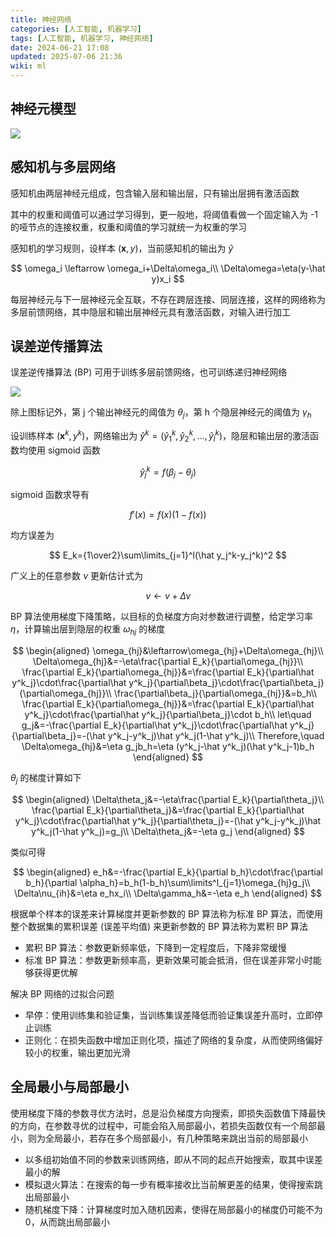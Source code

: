 ```yaml
---
title: 神经网络
categories: [人工智能, 机器学习]
tags: [人工智能, 机器学习, 神经网络]
date: 2024-06-21 17:08
updated: 2025-07-06 21:36
wiki: ml
---
```

## 神经元模型

![](https://cos.baymaxam.top/blog/ml-%E7%A5%9E%E7%BB%8F%E7%BD%91%E7%BB%9C/ml-%E7%A5%9E%E7%BB%8F%E7%BD%91%E7%BB%9C-1751805550293.png)

## 感知机与多层网络

感知机由两层神经元组成，包含输入层和输出层，只有输出层拥有激活函数

其中的权重和阈值可以通过学习得到，更一般地，将阈值看做一个固定输入为 -1 的哑节点的连接权重，权重和阈值的学习就统一为权重的学习

感知机的学习规则，设样本 $(\boldsymbol x,y)$，当前感知机的输出为 $\hat y$

$$
\omega_i \leftarrow \omega_i+\Delta\omega_i\\
\Delta\omega=\eta(y-\hat y)x_i
$$

每层神经元与下一层神经元全互联，不存在跨层连接、同层连接，这样的网络称为多层前馈网络，其中隐层和输出层神经元具有激活函数，对输入进行加工

## 误差逆传播算法

误差逆传播算法 (BP) 可用于训练多层前馈网络，也可训练递归神经网络

![](https://cos.baymaxam.top/blog/ml-%E7%A5%9E%E7%BB%8F%E7%BD%91%E7%BB%9C/ml-%E7%A5%9E%E7%BB%8F%E7%BD%91%E7%BB%9C-1751805561322.png)

除上图标记外，第 j 个输出神经元的阈值为 $\theta_j$，第 h 个隐层神经元的阈值为 $\gamma_h$

设训练样本 $(\boldsymbol x^k,y^k)$，网络输出为 $\hat y^k=(\hat y^k_1,\hat y^k_2,...,\hat y^k_l)$，隐层和输出层的激活函数均使用 sigmoid 函数

$$
\hat y^k_j=f(\beta_j-\theta_j)
$$

sigmoid 函数求导有

$$
f'(x)=f(x)(1-f(x))
$$

均方误差为

$$
E_k={1\over2}\sum\limits_{j=1}^l(\hat y_j^k-y_j^k)^2
$$

广义上的任意参数 $\nu$ 更新估计式为

$$
\nu\leftarrow\nu+\Delta\nu
$$

BP 算法使用梯度下降策略，以目标的负梯度方向对参数进行调整，给定学习率 $\eta$，计算输出层到隐层的权重 $\omega_{hj}$ 的梯度

$$
\begin{aligned}
\omega_{hj}&\leftarrow\omega_{hj}+\Delta\omega_{hj}\\
\Delta\omega_{hj}&=-\eta\frac{\partial E_k}{\partial\omega_{hj}}\\
\frac{\partial E_k}{\partial\omega_{hj}}&=\frac{\partial E_k}{\partial\hat y^k_j}\cdot\frac{\partial\hat y^k_j}{\partial\beta_j}\cdot\frac{\partial\beta_j}{\partial\omega_{hj}}\\
\frac{\partial\beta_j}{\partial\omega_{hj}}&=b_h\\
\frac{\partial E_k}{\partial\omega_{hj}}&=\frac{\partial E_k}{\partial\hat y^k_j}\cdot\frac{\partial\hat y^k_j}{\partial\beta_j}\cdot b_h\\
let\quad g_j&=-\frac{\partial E_k}{\partial\hat y^k_j}\cdot\frac{\partial\hat y^k_j}{\partial\beta_j}=-(\hat y^k_j-y^k_j)\hat y^k_j(1-\hat y^k_j)\\
Therefore,\quad \Delta\omega_{hj}&=\eta g_jb_h=\eta (y^k_j-\hat y^k_j)(\hat y^k_j-1)b_h
\end{aligned}
$$

$\theta_j$ 的梯度计算如下

$$
\begin{aligned}
\Delta\theta_j&=-\eta\frac{\partial E_k}{\partial\theta_j}\\
\frac{\partial E_k}{\partial\theta_j}&=\frac{\partial E_k}{\partial\hat y^k_j}\cdot\frac{\partial\hat y^k_j}{\partial\theta_j}=-(\hat y^k_j-y^k_j)\hat y^k_j(1-\hat y^k_j)=g_j\\
\Delta\theta_j&=-\eta g_j
\end{aligned}
$$

类似可得

$$
\begin{aligned}
e_h&=-\frac{\partial E_k}{\partial b_h}\cdot\frac{\partial b_h}{\partial \alpha_h}=b_h(1-b_h)\sum\limits^l_{j=1}\omega_{hj}g_j\\
\Delta\nu_{ih}&=\eta e_hx_i\\
\Delta\gamma_h&=-\eta e_h
\end{aligned}
$$

根据单个样本的误差来计算梯度并更新参数的 BP 算法称为标准 BP 算法，而使用整个数据集的累积误差 (误差平均值) 来更新参数的 BP 算法称为累积 BP 算法

- 累积 BP 算法：参数更新频率低，下降到一定程度后，下降非常缓慢
- 标准 BP 算法：参数更新频率高，更新效果可能会抵消，但在误差非常小时能够获得更优解

解决 BP 网络的过拟合问题

- 早停：使用训练集和验证集，当训练集误差降低而验证集误差升高时，立即停止训练
- 正则化：在损失函数中增加正则化项，描述了网络的复杂度，从而使网络偏好较小的权重，输出更加光滑

## 全局最小与局部最小

使用梯度下降的参数寻优方法时，总是沿负梯度方向搜索，即损失函数值下降最快的方向，在参数寻优的过程中，可能会陷入局部最小，若损失函数仅有一个局部最小，则为全局最小，若存在多个局部最小，有几种策略来跳出当前的局部最小

- 以多组初始值不同的参数来训练网络，即从不同的起点开始搜索，取其中误差最小的解
- 模拟退火算法：在搜索的每一步有概率接收比当前解更差的结果，使得搜索跳出局部最小
- 随机梯度下降：计算梯度时加入随机因素，使得在局部最小的梯度仍可能不为 0，从而跳出局部最小
